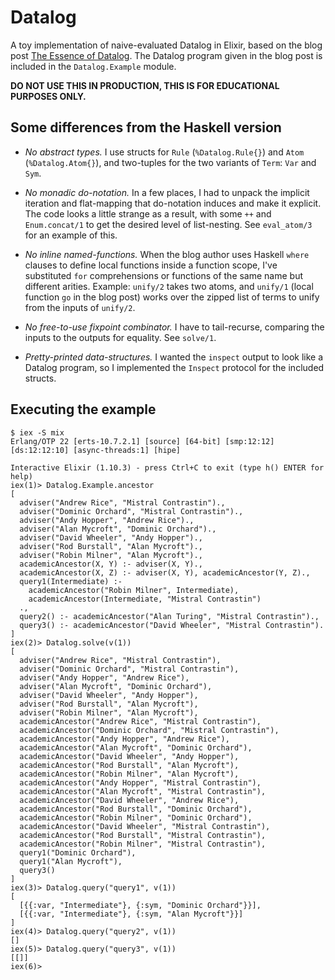 # Datalog

A toy implementation of naive-evaluated Datalog in Elixir, based on the blog
post [The Essence of
Datalog](https://dodisturb.me/posts/2018-12-25-The-Essence-of-Datalog.html). The
Datalog program given in the blog post is included in the `Datalog.Example`
module.

**DO NOT USE THIS IN PRODUCTION, THIS IS FOR EDUCATIONAL PURPOSES ONLY.**

## Some differences from the Haskell version

* *No abstract types.* I use structs for `Rule` (`%Datalog.Rule{}`) and `Atom`
  (`%Datalog.Atom{}`), and two-tuples for the two variants of `Term`: `Var` and
  `Sym`.

* *No monadic do-notation.* In a few places, I had to unpack the implicit
  iteration and flat-mapping that do-notation induces and make it explicit. The
  code looks a little strange as a result, with some `++` and `Enum.concat/1` to
  get the desired level of list-nesting. See `eval_atom/3` for an example of
  this.

* *No inline named-functions.* When the blog author uses Haskell `where` clauses
  to define local functions inside a function scope, I've substituted `for`
  comprehensions or functions of the same name but different arities. Example:
  `unify/2` takes two atoms, and `unify/1` (local function `go` in the blog
  post) works over the zipped list of terms to unify from the inputs of
  `unify/2`.

* *No free-to-use fixpoint combinator.* I have to tail-recurse, comparing the
  inputs to the outputs for equality. See `solve/1`.

* *Pretty-printed data-structures.* I wanted the `inspect` output to look like a
  Datalog program, so I implemented the `Inspect` protocol for the included
  structs.

## Executing the example

```shell
$ iex -S mix
Erlang/OTP 22 [erts-10.7.2.1] [source] [64-bit] [smp:12:12] [ds:12:12:10] [async-threads:1] [hipe]

Interactive Elixir (1.10.3) - press Ctrl+C to exit (type h() ENTER for help)
iex(1)> Datalog.Example.ancestor
[
  adviser("Andrew Rice", "Mistral Contrastin").,
  adviser("Dominic Orchard", "Mistral Contrastin").,
  adviser("Andy Hopper", "Andrew Rice").,
  adviser("Alan Mycroft", "Dominic Orchard").,
  adviser("David Wheeler", "Andy Hopper").,
  adviser("Rod Burstall", "Alan Mycroft").,
  adviser("Robin Milner", "Alan Mycroft").,
  academicAncestor(X, Y) :- adviser(X, Y).,
  academicAncestor(X, Z) :- adviser(X, Y), academicAncestor(Y, Z).,
  query1(Intermediate) :-
    academicAncestor("Robin Milner", Intermediate),
    academicAncestor(Intermediate, "Mistral Contrastin")
  .,
  query2() :- academicAncestor("Alan Turing", "Mistral Contrastin").,
  query3() :- academicAncestor("David Wheeler", "Mistral Contrastin").
]
iex(2)> Datalog.solve(v(1))
[
  adviser("Andrew Rice", "Mistral Contrastin"),
  adviser("Dominic Orchard", "Mistral Contrastin"),
  adviser("Andy Hopper", "Andrew Rice"),
  adviser("Alan Mycroft", "Dominic Orchard"),
  adviser("David Wheeler", "Andy Hopper"),
  adviser("Rod Burstall", "Alan Mycroft"),
  adviser("Robin Milner", "Alan Mycroft"),
  academicAncestor("Andrew Rice", "Mistral Contrastin"),
  academicAncestor("Dominic Orchard", "Mistral Contrastin"),
  academicAncestor("Andy Hopper", "Andrew Rice"),
  academicAncestor("Alan Mycroft", "Dominic Orchard"),
  academicAncestor("David Wheeler", "Andy Hopper"),
  academicAncestor("Rod Burstall", "Alan Mycroft"),
  academicAncestor("Robin Milner", "Alan Mycroft"),
  academicAncestor("Andy Hopper", "Mistral Contrastin"),
  academicAncestor("Alan Mycroft", "Mistral Contrastin"),
  academicAncestor("David Wheeler", "Andrew Rice"),
  academicAncestor("Rod Burstall", "Dominic Orchard"),
  academicAncestor("Robin Milner", "Dominic Orchard"),
  academicAncestor("David Wheeler", "Mistral Contrastin"),
  academicAncestor("Rod Burstall", "Mistral Contrastin"),
  academicAncestor("Robin Milner", "Mistral Contrastin"),
  query1("Dominic Orchard"),
  query1("Alan Mycroft"),
  query3()
]
iex(3)> Datalog.query("query1", v(1))
[
  [{{:var, "Intermediate"}, {:sym, "Dominic Orchard"}}],
  [{{:var, "Intermediate"}, {:sym, "Alan Mycroft"}}]
]
iex(4)> Datalog.query("query2", v(1))
[]
iex(5)> Datalog.query("query3", v(1))
[[]]
iex(6)>
```
